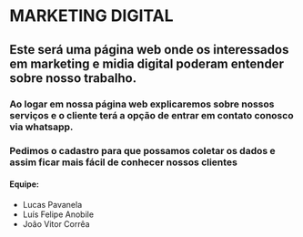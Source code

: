 # MARKETING DIGITAL

## Este será uma página web onde os interessados em marketing e midia digital poderam entender sobre nosso trabalho.

### Ao logar em nossa página web explicaremos sobre nossos serviços e o cliente terá a opção de entrar em contato conosco via whatsapp.

### Pedimos o cadastro para que possamos coletar os dados e assim ficar mais fácil de conhecer nossos clientes

#### Equipe: 
 * Lucas Pavanela
 * Luís Felipe Anobile
 * João Vitor Corrêa



